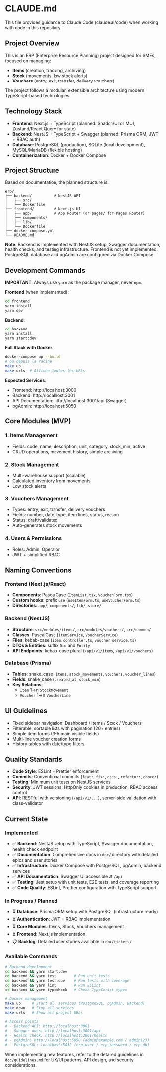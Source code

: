 # CLAUDE.md

This file provides guidance to Claude Code (claude.ai/code) when working with code in this repository.

## Project Overview

This is an ERP (Enterprise Resource Planning) project designed for SMEs, focused on managing:
- **Items** (creation, tracking, archiving)
- **Stock** (movements, low stock alerts)  
- **Vouchers** (entry, exit, transfer, delivery vouchers)

The project follows a modular, extensible architecture using modern TypeScript-based technologies.

## Technology Stack

- **Frontend**: Next.js + TypeScript (planned: Shadcn/UI or MUI, Zustand/React Query for state)
- **Backend**: NestJS + TypeScript + Swagger (planned: Prisma ORM, JWT + RBAC auth)
- **Database**: PostgreSQL (production), SQLite (local development), MySQL/MariaDB (flexible hosting)
- **Containerization**: Docker + Docker Compose

## Project Structure

Based on documentation, the planned structure is:
```
erp/
├── backend/          # NestJS API
│   ├── src/
│   └── Dockerfile
├── frontend/         # Next.js UI
│   ├── app/          # App Router (or pages/ for Pages Router)
│   ├── components/
│   ├── lib/
│   └── Dockerfile
├── docker-compose.yml
└── README.md
```

**Note**: Backend is implemented with NestJS setup, Swagger documentation, health checks, and testing infrastructure. Frontend is not yet implemented. PostgreSQL database and pgAdmin are configured via Docker Compose.

## Development Commands

**IMPORTANT**: Always use `yarn` as the package manager, never `npm`.

**Frontend** (when implemented):
```bash
cd frontend
yarn install
yarn dev
```

**Backend**:
```bash
cd backend
yarn install
yarn start:dev
```

**Full Stack with Docker**:
```bash
docker-compose up --build
# ou depuis la racine
make up
make urls  # Affiche toutes les URLs
```

**Expected Services**:
- Frontend: http://localhost:3000
- Backend: http://localhost:3001  
- API Documentation: http://localhost:3001/api (Swagger)
- pgAdmin: http://localhost:5050

## Core Modules (MVP)

### 1. Items Management
- Fields: code, name, description, unit, category, stock_min, active
- CRUD operations, movement history, simple archiving

### 2. Stock Management  
- Multi-warehouse support (scalable)
- Calculated inventory from movements
- Low stock alerts

### 3. Vouchers Management
- Types: entry, exit, transfer, delivery vouchers
- Fields: number, date, type, item lines, status, reason
- Status: draft/validated
- Auto-generates stock movements

### 4. Users & Permissions
- Roles: Admin, Operator
- JWT + simplified RBAC

## Naming Conventions

### Frontend (Next.js/React)
- **Components**: PascalCase (`ItemList.tsx`, `VoucherForm.tsx`)
- **Custom hooks**: prefix `use` (`useItemForm.ts`, `useVoucherForm.ts`)
- **Directories**: `app/`, `components/`, `lib/`, `store/`

### Backend (NestJS)
- **Structure**: `src/modules/items/`, `src/modules/vouchers/`, `src/common/`
- **Classes**: PascalCase (`ItemService`, `VoucherService`)
- **Files**: kebab-case (`item.controller.ts`, `voucher.service.ts`)
- **DTOs & Entities**: suffix `Dto` and `Entity`
- **API Endpoints**: kebab-case plural (`/api/v1/items`, `/api/v1/vouchers`)

### Database (Prisma)
- **Tables**: snake_case (`items`, `stock_movements`, `vouchers`, `voucher_lines`)
- **Fields**: snake_case (`created_at`, `stock_min`)
- **Key Relations**:
  - `Item` 1→n `StockMovement`
  - `Voucher` 1→n `VoucherLine`

## UI Guidelines

- Fixed sidebar navigation: Dashboard / Items / Stock / Vouchers
- Filterable, sortable lists with pagination (20+ entries)
- Simple item forms (3-5 main visible fields)
- Multi-line voucher creation forms
- History tables with date/type filters

## Quality Standards

- **Code Style**: ESLint + Prettier enforcement
- **Commits**: Conventional commits (`feat:`, `fix:`, `docs:`, `refactor:`, `chore:`)
- **Testing**: Minimum unit tests on NestJS services
- **Security**: JWT sessions, HttpOnly cookies in production, RBAC access control
- **API**: RESTful with versioning (`/api/v1/...`), server-side validation with class-validator

## Current State

### Implemented
- ✅ **Backend**: NestJS setup with TypeScript, Swagger documentation, health check endpoint
- ✅ **Documentation**: Comprehensive docs in `doc/` directory with detailed epics and user stories
- ✅ **Infrastructure**: Docker Compose with PostgreSQL, pgAdmin, backend services
- ✅ **API Documentation**: Swagger UI accessible at `/api`
- ✅ **Testing**: Jest setup with unit tests, E2E tests, and coverage reporting
- ✅ **Code Quality**: ESLint, Prettier configuration with TypeScript support

### In Progress / Planned
- ⏳ **Database**: Prisma ORM setup with PostgreSQL (infrastructure ready)
- ⏳ **Authentication**: JWT + RBAC implementation
- ⏳ **Core Modules**: Items, Stock, Vouchers management
- ⏳ **Frontend**: Next.js implementation
- 📋 **Backlog**: Detailed user stories available in `doc/tickets/`

### Available Commands
```bash
# Backend development
cd backend && yarn start:dev
cd backend && yarn test        # Run unit tests
cd backend && yarn test:cov    # Run tests with coverage
cd backend && yarn lint        # Run ESLint
cd backend && yarn typecheck   # Check TypeScript types

# Docker management
make up     # Start all services (PostgreSQL, pgAdmin, Backend)
make down   # Stop all services  
make urls   # Show all project URLs

# Access points
# - Backend API: http://localhost:3001
# - Swagger docs: http://localhost:3001/api
# - Health check: http://localhost:3001/health
# - pgAdmin: http://localhost:5050 (admin@example.com / admin123)
# - PostgreSQL: localhost:5432 (erp_user / erp_password / erp_db)
```

When implementing new features, refer to the detailed guidelines in `doc/guidelines.md` for UX/UI patterns, API design, and security considerations.